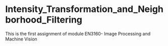 # Intensity_Transformation_and_Neighborhood_Filtering
This is the first assignment of module EN3160- Image Processing and Machine Vision
